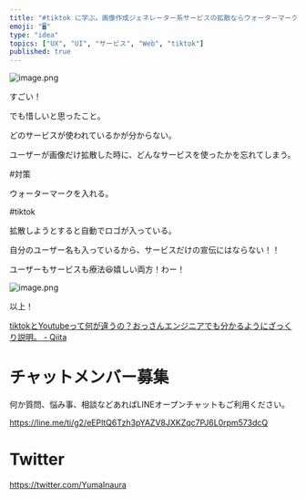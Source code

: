 ```yaml
---
title: "#tiktok に学ぶ。画像作成ジェネレーター系サービスの拡散ならウォーターマークを入れるのが最強では？@yumainaura #UI #U"
emoji: "🖥"
type: "idea"
topics: ["UX", "UI", "サービス", "Web", "tiktok"]
published: true
---
```


![image.png](https://qiita-image-store.s3.amazonaws.com/0/89618/a5cb7edf-2cb2-4c76-fe61-d5a12f1da7c8.png)

すごい！

でも惜しいと思ったこと。

どのサービスが使われているかが分からない。

ユーザーが画像だけ拡散した時に、どんなサービスを使ったかを忘れてしまう。

#対策

ウォーターマークを入れる。

#tiktok

拡散しようとすると自動でロゴが入っている。

自分のユーザー名も入っているから、サービスだけの宣伝にはならない！！

ユーザーもサービスも療法😆嬉しい両方！わー！

![image.png](https://qiita-image-store.s3.amazonaws.com/0/89618/eb96cf5e-14f4-da09-cff1-a122ecbf40e3.png)

以上！

[tiktokとYoutubeって何が違うの？おっさんエンジニアでも分かるようにざっくり説明。 - Qiita](https://qiita.com/YumaInaura/items/7c8793ae103c82b90575)








<!-- Update From Qiita API -->

# チャットメンバー募集


何か質問、悩み事、相談などあればLINEオープンチャットもご利用ください。

https://line.me/ti/g2/eEPltQ6Tzh3pYAZV8JXKZqc7PJ6L0rpm573dcQ





# Twitter


https://twitter.com/YumaInaura


<!-- Update From Qiita API -->


